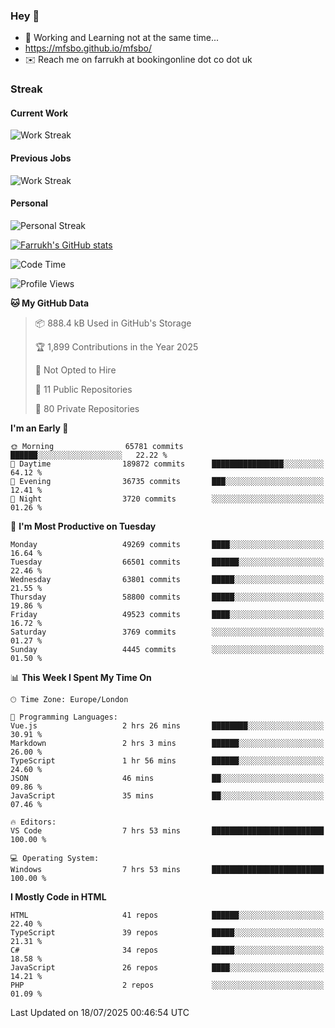 ### Hey 👋

- 🏃 Working and Learning not at the same time...
- https://mfsbo.github.io/mfsbo/
- ✉️ Reach me on farrukh at bookingonline dot co dot uk

### Streak
#### Current Work
![Work Streak](https://streak-stats.demolab.com/?user=mfsbo)
#### Previous Jobs
![Work Streak](https://streak-stats.demolab.com/?user=farrukhcw)
#### Personal
![Personal Streak](https://streak-stats.demolab.com/?user=farrukhsubhani)

[![Farrukh's GitHub stats](https://github-readme-stats.vercel.app/api?username=mfsbo&hide=stars&count_private=true)](https://github.com/mfsbo/)

<!--START_SECTION:waka-->
![Code Time](http://img.shields.io/badge/Code%20Time-966%20hrs%2050%20mins-blue)

![Profile Views](http://img.shields.io/badge/Profile%20Views-1-blue)

**🐱 My GitHub Data** 

> 📦 888.4 kB Used in GitHub's Storage 
 > 
> 🏆 1,899 Contributions in the Year 2025
 > 
> 🚫 Not Opted to Hire
 > 
> 📜 11 Public Repositories 
 > 
> 🔑 80 Private Repositories 
 > 
**I'm an Early 🐤** 

```text
🌞 Morning                65781 commits       ██████░░░░░░░░░░░░░░░░░░░   22.22 % 
🌆 Daytime                189872 commits      ████████████████░░░░░░░░░   64.12 % 
🌃 Evening                36735 commits       ███░░░░░░░░░░░░░░░░░░░░░░   12.41 % 
🌙 Night                  3720 commits        ░░░░░░░░░░░░░░░░░░░░░░░░░   01.26 % 
```
📅 **I'm Most Productive on Tuesday** 

```text
Monday                   49269 commits       ████░░░░░░░░░░░░░░░░░░░░░   16.64 % 
Tuesday                  66501 commits       ██████░░░░░░░░░░░░░░░░░░░   22.46 % 
Wednesday                63801 commits       █████░░░░░░░░░░░░░░░░░░░░   21.55 % 
Thursday                 58800 commits       █████░░░░░░░░░░░░░░░░░░░░   19.86 % 
Friday                   49523 commits       ████░░░░░░░░░░░░░░░░░░░░░   16.72 % 
Saturday                 3769 commits        ░░░░░░░░░░░░░░░░░░░░░░░░░   01.27 % 
Sunday                   4445 commits        ░░░░░░░░░░░░░░░░░░░░░░░░░   01.50 % 
```


📊 **This Week I Spent My Time On** 

```text
🕑︎ Time Zone: Europe/London

💬 Programming Languages: 
Vue.js                   2 hrs 26 mins       ████████░░░░░░░░░░░░░░░░░   30.91 % 
Markdown                 2 hrs 3 mins        ██████░░░░░░░░░░░░░░░░░░░   26.00 % 
TypeScript               1 hr 56 mins        ██████░░░░░░░░░░░░░░░░░░░   24.60 % 
JSON                     46 mins             ██░░░░░░░░░░░░░░░░░░░░░░░   09.86 % 
JavaScript               35 mins             ██░░░░░░░░░░░░░░░░░░░░░░░   07.46 % 

🔥 Editors: 
VS Code                  7 hrs 53 mins       █████████████████████████   100.00 % 

💻 Operating System: 
Windows                  7 hrs 53 mins       █████████████████████████   100.00 % 
```

**I Mostly Code in HTML** 

```text
HTML                     41 repos            ██████░░░░░░░░░░░░░░░░░░░   22.40 % 
TypeScript               39 repos            █████░░░░░░░░░░░░░░░░░░░░   21.31 % 
C#                       34 repos            █████░░░░░░░░░░░░░░░░░░░░   18.58 % 
JavaScript               26 repos            ████░░░░░░░░░░░░░░░░░░░░░   14.21 % 
PHP                      2 repos             ░░░░░░░░░░░░░░░░░░░░░░░░░   01.09 % 
```




 Last Updated on 18/07/2025 00:46:54 UTC
<!--END_SECTION:waka-->
<!--
**mfsbo/mfsbo** is a ✨ _special_ ✨ repository because its `README.md` (this file) appears on your GitHub profile.

Here are some ideas to get you started:

- 🔭 I’m currently working on ...
- 🌱 I’m currently learning ...
- 👯 I’m looking to collaborate on ...
- 🤔 I’m looking for help with ...
- 💬 Ask me about ...
- 📫 How to reach me: ...
- 😄 Pronouns: ...
- ⚡ Fun fact: ...
-->
